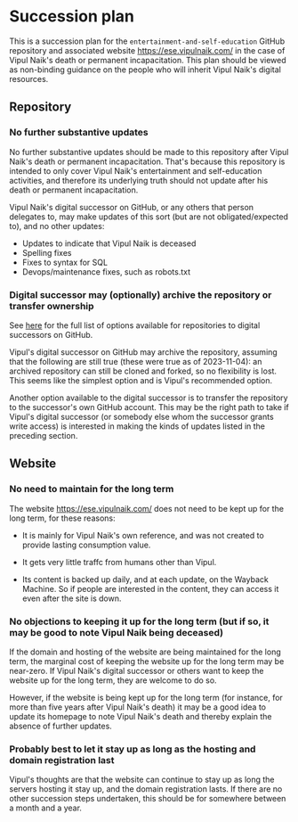 # Succession plan

This is a succession plan for the `entertainment-and-self-education`
GitHub repository and associated website https://ese.vipulnaik.com/ in
the case of Vipul Naik's death or permanent incapacitation. This plan
should be viewed as non-binding guidance on the people who will
inherit Vipul Naik's digital resources.

## Repository

### No further substantive updates

No further substantive updates should be made to this repository after
Vipul Naik's death or permanent incapacitation. That's because this
repository is intended to only cover Vipul Naik's entertainment and
self-education activities, and therefore its underlying truth should
not update after his death or permanent incapacitation.

Vipul Naik's digital successor on GitHub, or any others that person
delegates to, may make updates of this sort (but are not
obligated/expected to), and no other updates:

* Updates to indicate that Vipul Naik is deceased
* Spelling fixes
* Fixes to syntax for SQL
* Devops/maintenance fixes, such as robots.txt

### Digital successor may (optionally) archive the repository or transfer ownership

See
[here](https://docs.github.com/en/account-and-profile/setting-up-and-managing-your-personal-account-on-github/managing-access-to-your-personal-repositories/maintaining-ownership-continuity-of-your-personal-accounts-repositories#about-successors)
for the full list of options available for repositories to digital
successors on GitHub.

Vipul's digital successor on GitHub may archive the repository,
assuming that the following are still true (these were true as of
2023-11-04): an archived repository can still be cloned and forked, so
no flexibility is lost. This seems like the simplest option and is
Vipul's recommended option.

Another option available to the digital successor is to transfer the
repository to the successor's own GitHub account. This may be the
right path to take if Vipul's digital successor (or somebody else whom
the successor grants write access) is interested in making the kinds
of updates listed in the preceding section.

## Website

### No need to maintain for the long term

The website https://ese.vipulnaik.com/ does not need to be kept up for
the long term, for these reasons:

* It is mainly for Vipul Naik's own reference, and was not created to
  provide lasting consumption value.

* It gets very little traffc from humans other than Vipul.

* Its content is backed up daily, and at each update, on the Wayback
  Machine. So if people are interested in the content, they can access
  it even after the site is down.

### No objections to keeping it up for the long term (but if so, it may be good to note Vipul Naik being deceased)

If the domain and hosting of the website are being maintained for the
long term, the marginal cost of keeping the website up for the long
term may be near-zero. If Vipul Naik's digital successor or others
want to keep the website up for the long term, they are welcome to do
so.

However, if the website is being kept up for the long term (for
instance, for more than five years after Vipul Naik's death) it may be
a good idea to update its homepage to note Vipul Naik's death and
thereby explain the absence of further updates.

### Probably best to let it stay up as long as the hosting and domain registration last

Vipul's thoughts are that the website can continue to stay up as long
the servers hosting it stay up, and the domain registration lasts. If
there are no other succession steps undertaken, this should be for
somewhere between a month and a year.
